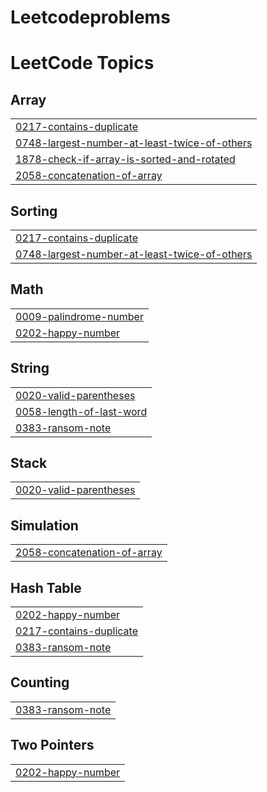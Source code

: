 # Leetcodeproblems
<!---LeetCode Topics Start-->
# LeetCode Topics
## Array
|  |
| ------- |
| [0217-contains-duplicate](https://github.com/Jyothsnapandraki/Leetcodeproblems/tree/master/0217-contains-duplicate) |
| [0748-largest-number-at-least-twice-of-others](https://github.com/Jyothsnapandraki/Leetcodeproblems/tree/master/0748-largest-number-at-least-twice-of-others) |
| [1878-check-if-array-is-sorted-and-rotated](https://github.com/Jyothsnapandraki/Leetcodeproblems/tree/master/1878-check-if-array-is-sorted-and-rotated) |
| [2058-concatenation-of-array](https://github.com/Jyothsnapandraki/Leetcodeproblems/tree/master/2058-concatenation-of-array) |
## Sorting
|  |
| ------- |
| [0217-contains-duplicate](https://github.com/Jyothsnapandraki/Leetcodeproblems/tree/master/0217-contains-duplicate) |
| [0748-largest-number-at-least-twice-of-others](https://github.com/Jyothsnapandraki/Leetcodeproblems/tree/master/0748-largest-number-at-least-twice-of-others) |
## Math
|  |
| ------- |
| [0009-palindrome-number](https://github.com/Jyothsnapandraki/Leetcodeproblems/tree/master/0009-palindrome-number) |
| [0202-happy-number](https://github.com/Jyothsnapandraki/Leetcodeproblems/tree/master/0202-happy-number) |
## String
|  |
| ------- |
| [0020-valid-parentheses](https://github.com/Jyothsnapandraki/Leetcodeproblems/tree/master/0020-valid-parentheses) |
| [0058-length-of-last-word](https://github.com/Jyothsnapandraki/Leetcodeproblems/tree/master/0058-length-of-last-word) |
| [0383-ransom-note](https://github.com/Jyothsnapandraki/Leetcodeproblems/tree/master/0383-ransom-note) |
## Stack
|  |
| ------- |
| [0020-valid-parentheses](https://github.com/Jyothsnapandraki/Leetcodeproblems/tree/master/0020-valid-parentheses) |
## Simulation
|  |
| ------- |
| [2058-concatenation-of-array](https://github.com/Jyothsnapandraki/Leetcodeproblems/tree/master/2058-concatenation-of-array) |
## Hash Table
|  |
| ------- |
| [0202-happy-number](https://github.com/Jyothsnapandraki/Leetcodeproblems/tree/master/0202-happy-number) |
| [0217-contains-duplicate](https://github.com/Jyothsnapandraki/Leetcodeproblems/tree/master/0217-contains-duplicate) |
| [0383-ransom-note](https://github.com/Jyothsnapandraki/Leetcodeproblems/tree/master/0383-ransom-note) |
## Counting
|  |
| ------- |
| [0383-ransom-note](https://github.com/Jyothsnapandraki/Leetcodeproblems/tree/master/0383-ransom-note) |
## Two Pointers
|  |
| ------- |
| [0202-happy-number](https://github.com/Jyothsnapandraki/Leetcodeproblems/tree/master/0202-happy-number) |
<!---LeetCode Topics End-->